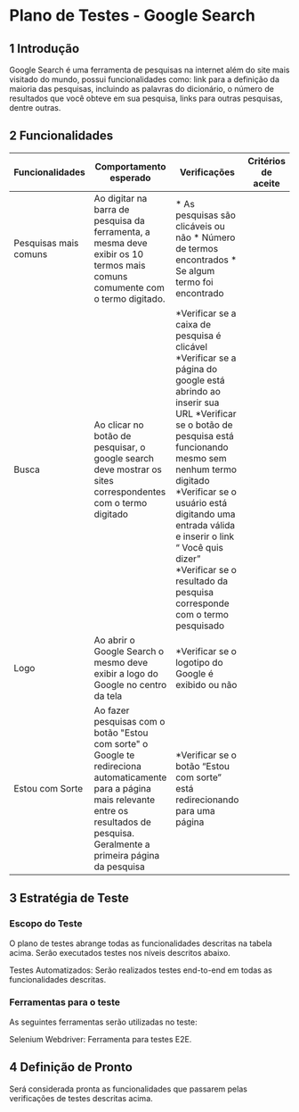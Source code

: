 # Plano de Testes - Google Search


## 1 Introdução
Google Search é uma ferramenta de pesquisas na internet além do site mais visitado do mundo, possui funcionalidades como: link para a definição da maioria das pesquisas, incluindo as palavras do dicionário, o número de resultados que você obteve em sua pesquisa, links para outras pesquisas, dentre outras.

## 2 Funcionalidades

|Funcionalidades| Comportamento esperado | Verificações |Critérios de aceite|
|---------------|------------------------|--------------|-------------------|
|Pesquisas mais comuns|Ao digitar na barra de pesquisa da ferramenta, a mesma deve exibir os 10 termos mais comuns comumente com o termo digitado.|* As pesquisas são clicáveis ou não * Número de termos encontrados * Se algum termo foi encontrado|
|Busca| Ao clicar no botão de pesquisar, o google search deve mostrar os sites correspondentes com o termo digitado| *Verificar se a caixa de pesquisa é clicável *Verificar se a página do google está abrindo ao inserir sua URL *Verificar se o botão de pesquisa está funcionando mesmo sem nenhum termo digitado *Verificar se o usuário está digitando uma entrada válida e inserir o link “ Você quis dizer” *Verificar se o resultado da pesquisa corresponde com o termo pesquisado|
|Logo|Ao abrir o Google Search o mesmo deve exibir a logo do Google no centro da tela|*Verificar se o logotipo do Google é exibido ou não|
|Estou com Sorte|Ao fazer pesquisas com o botão "Estou com sorte" o Google te redireciona automaticamente para a página mais relevante entre os resultados de pesquisa. Geralmente a primeira página da pesquisa|*Verificar se o botão “Estou com sorte” está redirecionando para uma página|

## 3 Estratégia de Teste
### Escopo do Teste
O plano de testes abrange todas as funcionalidades descritas na tabela acima.
Serão executados testes nos níveis descritos abaixo.

Testes Automatizados: Serão realizados testes end-to-end em todas as funcionalidades descritas.

### Ferramentas para o teste

As seguintes ferramentas serão utilizadas no teste:

Selenium Webdriver: Ferramenta para testes E2E.

## 4 Definição de Pronto

Será considerada pronta as funcionalidades que passarem pelas verificações de testes descritas acima.




















 





